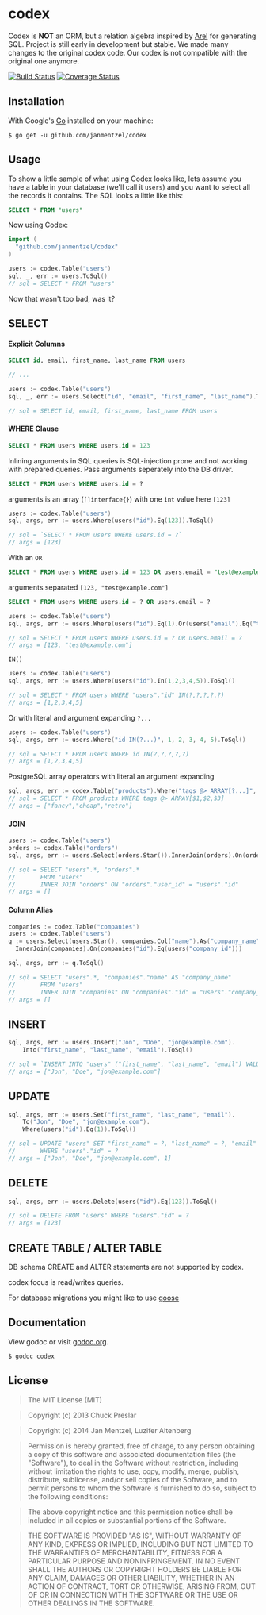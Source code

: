 # codex

Codex is **NOT** an ORM, but a relation algebra inspired by [Arel](http://www.github.com/rails/arel) for generating SQL. Project is still early in development but stable.
We made many changes to the original codex code. Our codex is not compatible with the original one anymore.

[![Build Status](https://drone.io/github.com/janmentzel/codex/status.png)](https://drone.io/github.com/janmentzel/codex/latest)
[![Coverage Status](https://coveralls.io/repos/janmentzel/codex/badge.png)](https://coveralls.io/r/janmentzel/codex)

## Installation

With Google's [Go](http://www.golang.org) installed on your machine:

    $ go get -u github.com/janmentzel/codex

## Usage

To show a little sample of what using Codex looks like, lets assume you have a table in your database (we'll call it `users`) and you want to select all the records it contains.  The SQL looks a little like this:

```sql
SELECT * FROM "users"
```

Now using Codex:

```go
import (
  "github.com/janmentzel/codex"
)

users := codex.Table("users")
sql, _, err := users.ToSql()
// sql = SELECT * FROM "users"
```

Now that wasn't too bad, was it?

## SELECT

#### Explicit Columns

```sql
SELECT id, email, first_name, last_name FROM users
```

```go
// ...

users := codex.Table("users")
sql, _, err := users.Select("id", "email", "first_name", "last_name").ToSql()

// sql = SELECT id, email, first_name, last_name FROM users
```

#### WHERE Clause

```sql
SELECT * FROM users WHERE users.id = 123
```

Inlining arguments in SQL queries is SQL-injection prone and not working with prepared queries.
Pass arguments seperately into the DB driver.

```sql
SELECT * FROM users WHERE users.id = ?
```
arguments is an array (`[]interface{}`) with one `int` value here `[123]`

```go
users := codex.Table("users")
sql, args, err := users.Where(users("id").Eq(123)).ToSql()

// sql = `SELECT * FROM users WHERE users.id = ?`
// args = [123]
```

With an `OR`

```sql
SELECT * FROM users WHERE users.id = 123 OR users.email = "test@example.com"
```

arguments separated `[123, "test@example.com"]`
```sql
SELECT * FROM users WHERE users.id = ? OR users.email = ?
```


```go
users := codex.Table("users")
sql, args, err := users.Where(users("id").Eq(1).Or(users("email").Eq("test@example.com"))).ToSql()

// sql = SELECT * FROM users WHERE users.id = ? OR users.email = ?
// args = [123, "test@example.com"]
```

`IN()`
```go
users := codex.Table("users")
sql, args, err := users.Where(users("id").In(1,2,3,4,5)).ToSql()

// sql = SELECT * FROM users WHERE "users"."id" IN(?,?,?,?,?)
// args = [1,2,3,4,5]
```

Or with literal and argument expanding `?...`
```go
users := codex.Table("users")
sql, args, err := users.Where("id IN(?...)", 1, 2, 3, 4, 5).ToSql()

// sql = SELECT * FROM users WHERE id IN(?,?,?,?,?)
// args = [1,2,3,4,5]
```

PostgreSQL array operators with literal an argument expanding
```go
sql, args, err := codex.Table("products").Where("tags @> ARRAY[?...]", "fancy", "cheap", "retro").ToSql()
// sql = SELECT * FROM products WHERE tags @> ARRAY[$1,$2,$3]
// args = ["fancy","cheap","retro"]
```


#### JOIN

```go
users := codex.Table("users")
orders := codex.Table("orders")
sql, args, err := users.Select(orders.Star()).InnerJoin(orders).On(orders("user_id").Eq(users("id"))).ToSql()

// sql = SELECT "users".*, "orders".*
//       FROM "users"
//       INNER JOIN "orders" ON "orders"."user_id" = "users"."id"
// args = []
```

#### Column Alias

```go
companies := codex.Table("companies")
users := codex.Table("users")
q := users.Select(users.Star(), companies.Col("name").As("company_name")).
  InnerJoin(companies).On(companies("id").Eq(users("company_id")))

sql, args, err := q.ToSql()

// sql = SELECT "users".*, "companies"."name" AS "company_name"
//       FROM "users"
//       INNER JOIN "companies" ON "companies"."id" = "users"."company_id"
// args = []
```


## INSERT

```go
sql, args, err := users.Insert("Jon", "Doe", "jon@example.com").
    Into("first_name", "last_name", "email").ToSql()

// sql = `INSERT INTO "users" ("first_name", "last_name", "email") VALUES (?, ?, ?)`
// args = ["Jon", "Doe", "jon@example.com"]
```

## UPDATE

```go
sql, args, err := users.Set("first_name", "last_name", "email").
    To("Jon", "Doe", "jon@example.com").
    Where(users("id").Eq(1)).ToSql()

// sql = UPDATE "users" SET "first_name" = ?, "last_name" = ?, "email" = ?
//       WHERE "users"."id" = ?
// args = ["Jon", "Doe", "jon@example.com", 1]
```

## DELETE

```go
sql, args, err := users.Delete(users("id").Eq(123)).ToSql()

// sql = DELETE FROM "users" WHERE "users"."id" = ?
// args = [123]
```

## CREATE TABLE / ALTER TABLE

DB schema CREATE and ALTER statements are not supported by codex.

codex focus is read/writes queries.

For database migrations you might like to use [goose](https://bitbucket.org/liamstask/goose)



## Documentation

View godoc or visit [godoc.org](http://godoc.org/github.com/janmentzel/codex).

    $ godoc codex

## License

> The MIT License (MIT)

> Copyright (c) 2013 Chuck Preslar

> Copyright (c) 2014 Jan Mentzel, Luzifer Altenberg

> Permission is hereby granted, free of charge, to any person obtaining a copy
> of this software and associated documentation files (the "Software"), to deal
> in the Software without restriction, including without limitation the rights
> to use, copy, modify, merge, publish, distribute, sublicense, and/or sell
> copies of the Software, and to permit persons to whom the Software is
> furnished to do so, subject to the following conditions:

> The above copyright notice and this permission notice shall be included in
> all copies or substantial portions of the Software.

> THE SOFTWARE IS PROVIDED "AS IS", WITHOUT WARRANTY OF ANY KIND, EXPRESS OR
> IMPLIED, INCLUDING BUT NOT LIMITED TO THE WARRANTIES OF MERCHANTABILITY,
> FITNESS FOR A PARTICULAR PURPOSE AND NONINFRINGEMENT. IN NO EVENT SHALL THE
> AUTHORS OR COPYRIGHT HOLDERS BE LIABLE FOR ANY CLAIM, DAMAGES OR OTHER
> LIABILITY, WHETHER IN AN ACTION OF CONTRACT, TORT OR OTHERWISE, ARISING FROM,
> OUT OF OR IN CONNECTION WITH THE SOFTWARE OR THE USE OR OTHER DEALINGS IN
> THE SOFTWARE.
